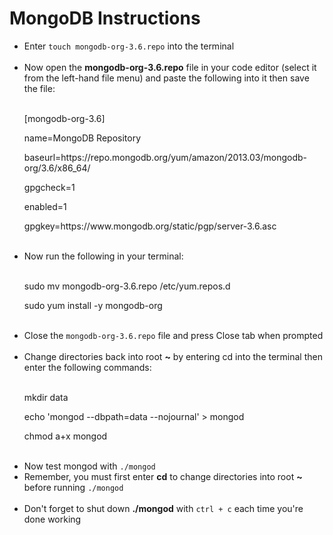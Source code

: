 <h1>MongoDB Instructions</h1>
<ul>
<li>Enter <code>touch mongodb-org-3.6.repo</code> into the terminal</li>
<br>
<li>Now open the <strong>mongodb-org-3.6.repo</strong> file in your code editor (select it from the left-hand file menu) and paste the following into it then save the file:</li>
<br>
<div>
<p>[mongodb-org-3.6]</p>
<p>name=MongoDB Repository</p>
<p>baseurl=https://repo.mongodb.org/yum/amazon/2013.03/mongodb-org/3.6/x86_64/</p>
<p>gpgcheck=1</p>
<p>enabled=1</p>
<p>gpgkey=https://www.mongodb.org/static/pgp/server-3.6.asc</p>
</div>
<br>
<li>Now run the following in your terminal:</li>
<br>
<p>sudo mv mongodb-org-3.6.repo /etc/yum.repos.d</p>
<p>sudo yum install -y mongodb-org</p>
<br>
<li>Close the <code>mongodb-org-3.6.repo</code> file and press Close tab when prompted</li>
<br>
<li>Change directories back into root <strong>~</strong> by entering cd into the terminal then enter the following commands:</li>
<br>
<p>mkdir data</p>
<p>echo 'mongod --dbpath=data --nojournal' > mongod</p>
<p>chmod a+x mongod</p>
<br>
<li>Now test mongod with <code>./mongod</code>
<br>
<li>Remember, you must first enter <strong>cd</strong> to change directories into root <strong>~</strong> before running <code>./mongod</code></li>
<br>
<li>Don't forget to shut down <strong>./mongod</strong> with <code>ctrl + c</code> each time you're done working</li>
</ul>
